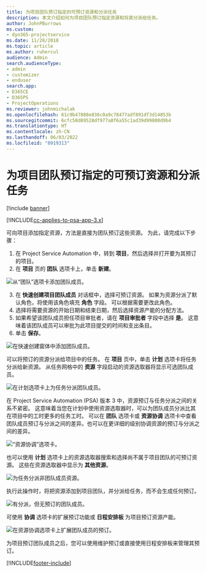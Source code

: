 ```yaml
---
title: 为项目团队预订指定的可预订资源和分派任务
description: 本文介绍如何为项目团队预订指定资源和将其分派给任务。
author: JohnPBurrows
ms.custom:
- dyn365-projectservice
ms.date: 11/28/2018
ms.topic: article
ms.author: ruhercul
audience: Admin
search.audienceType:
- admin
- customizer
- enduser
search.app:
- D365CE
- D365PS
- ProjectOperations
ms.reviewer: johnmichalak
ms.openlocfilehash: 61c9b47088e836c0a9c78477adf891df3d14853b
ms.sourcegitcommit: 6cfc50d89528df977a8f6a55c1ad39d99800d9b4
ms.translationtype: HT
ms.contentlocale: zh-CN
ms.lasthandoff: 06/03/2022
ms.locfileid: "8919313"
---
```

# <a name="book-named-bookable-resources-to-a-project-team-and-assign-tasks"></a>为项目团队预订指定的可预订资源和分派任务 

[!include [banner](../includes/psa-now-project-operations.md)]

[!INCLUDE[cc-applies-to-psa-app-3.x](../includes/cc-applies-to-psa-app-3x.md)]

可向项目添加指定资源，方法是直接为团队预订这些资源。 为此，请完成以下步骤：

1. 在 Project Service Automation 中，转到 **项目**，然后选择并打开要为其预订的项目。
2. 在 **项目** 页的 **团队** 选项卡上，单击 **新建**。 

![从“团队”选项卡添加团队成员。](media/RM-how-to-1.png)

3. 在 **快速创建项目团队成员** 对话框中，选择可预订资源。 如果为资源分派了默认角色，将使用该角色填充 **角色** 字段。 可以根据需要更改此角色。 
4. 选择将需要资源的开始日期和结束日期，然后选择资源产能的分配方法。 
5. 如果希望该团队成员担任项目审批者，请在 **项目审批者** 字段中选择 **是**。 这意味着该团队成员可以审批为此项目提交的时间和支出条目。 
6. 单击 **保存**。

![在快速创建窗体中添加团队成员。](media/RM-how-to-2.png)


可以将预订的资源分派给项目中的任务。 在 **项目** 页中，单击 **计划** 选项卡将任务分派给新资源。 从任务网格中的 **资源** 字段启动的资源选取器将显示可选团队成员。

![在计划选项卡上为任务分派团队成员。](media/RM-how-to-3.png)

在 Project Service Automation (PSA) 版本 3 中，资源预订与任务分派之间的关系不紧密。 这意味着当您在计划中使用资源选取器时，可以为团队成员分派比其在项目中的工时更多的任务工时。
可以在 **团队** 选项卡或 **资源协调** 选项卡中查看团队成员预订与分派之间的差异。也可以在更详细的级别协调资源的预订与分派之间的差异。

![“资源协调”选项卡。](media/RM-how-to-4.png)

也可以使用 **计划** 选项卡上的资源选取器搜索和选择尚不属于项目团队的可预订资源。 这些在资源选取器中显示为 **其他资源**。

![为任务分派非团队成员资源。](media/RM-how-to-5.png)

执行此操作时，将把资源添加到项目团队，并分派给任务，而不会生成任何预订。

![有分派，但无预订的团队成员。](media/RM-how-to-6.png)

可使用 **协调** 选项卡的扩展预订功能或 **日程安排板** 为项目预订资源产能。

![在资源协调选项卡上扩展团队成员的预订。](media/RM-how-to-7.png)

为项目预订团队成员之后，您可以使用维护预订或直接使用日程安排板来管理其预订。


[!INCLUDE[footer-include](../includes/footer-banner.md)]
